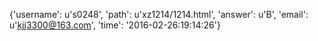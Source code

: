 {'username': u's0248', 'path': u'xz1214/1214.html', 'answer': u'B', 'email': u'kjj3300@163.com', 'time': '2016-02-26:19:14:26'}